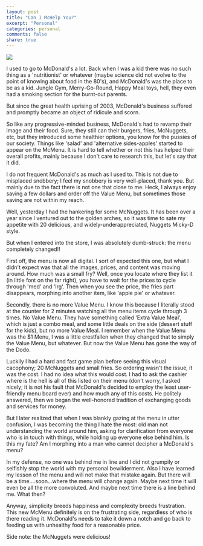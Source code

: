 ```yaml
---
layout: post
title: "Can I McHelp You?"
excerpt: "Personal"
categories: personal
comments: false
share: true
---
```


![](http://i.dailymail.co.uk/i/pix/2015/07/07/13/2A4D13F600000578-0-image-a-1_1436273812385.jpg)



I used to go to McDonald's a lot. Back when I was a kid there was no such thing as a 'nutritionist' or whatever (maybe science did not evolve to the point of knowing about food in the 80's), and McDonald's was the place to be as a kid. Jungle Gym, Merry-Go-Round, Happy Meal toys, hell, they even had a smoking section for the burnt-out parents.

But since the great health uprising of 2003, McDonald's business suffered and promptly became an object of ridicule and scorn. 

So like any progressive-minded business, McDonald's had to revamp their image and their food. Sure, they still can their burgers, fries, McNuggets, etc, but they introduced some healthier options, you know for the pussies of our society. Things like 'salad' and 'alternative sides-apples' started to appear on the McMenu. It is hard to tell whether or not this has helped their overall profits, mainly because I don't care to research this, but let's say that it did.


I do not frequent McDonald's as much as I used to. This is not due to misplaced snobbery; I feel my snobbery is very well-placed, thank you. But mainly due to the fact there is not one that close to me. Heck, I always enjoy saving a few dollars and order off the Value Menu, but sometimes those saving are not within my reach.


Well, yesterday I had the hankering for some McNuggets. It has been over a year since I ventured out to the golden arches, so it was time to sate my appetite with 20 delicious, and widely-underappreciated, Nuggets Micky-D style.

But when I entered into the store, I was absolutely dumb-struck: the menu completely changed!! 


First off, the menu is now all digital. I sort of expected this one, but what I didn't expect was that all the images, prices, and content was moving around. How much was a small fry? Well, once you locate where they list it (in little font on the far right), you have to wait for the prices to cycle through 'med' and 'lrg'. Then when you see the price, the fries part disappears, morphing into another item, like 'apple pie' or whatever. 

Secondly, there is no more Value Menu. I know this because I literally stood at the counter for 2 minutes watching all the menu items cycle through 3 times. No Value Menu. They have something called 'Extra Value Meal', which is just a combo meal,  and some little deals on the side (dessert stuff for the kids), but no more Value Meal. I remember when the Value Menu was the $1 Menu, I was a little crestfallen when they changed that to simply the Value Menu, but whatever. But now the Value Menu has gone the way of the Dodo.


Luckily I had a hard and fast game plan before seeing this visual cacophony; 20 McNuggets and small fries. So ordering wasn't the issue, it was the cost. I had no idea what this would cost. I had to ask the cashier where is the hell is all of this listed on their menu (don't worry, I asked nicely; it is not his fault that McDonald's decided to employ the least user-friendly menu board ever) and how much any of this costs. He politely answered, then we began the well-honored tradition of exchanging goods and services for money. 


But I later realized that when I was blankly gazing at the menu in utter confusion, I was becoming the thing I hate the most: old man not understanding the world around him, asking for clarification from everyone who is in touch with things, while holding up everyone else behind him. Is this my fate? Am I morphing into a man who cannot decipher a McDonald's menu?

In my defense, no one was behind me in line and I did not grumpily or selfishly stop the world with my personal bewilderment. Also I have learned my lesson of the menu and will not make that mistake again. But there will be a time....soon...where the menu will change again. Maybe next time it will even be all the more convoluted. And maybe next time there is a line behind me. What then?



Anyway, simplicity breeds happiness and complexity breeds frustration. This new McMenu definitely is on the frustrating side, regardless of who is there reading it. McDonald's needs to take it down a notch and go back to feeding us with unhealthy food for a reasonable price.


Side note: the McNuggets were delicious!


















